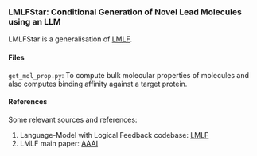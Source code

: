 ### LMLFStar: Conditional Generation of Novel Lead Molecules using an LLM 

LMLFStar is a generalisation of [LMLF](https://ojs.aaai.org/index.php/AAAI/article/view/27751).


#### Files

`get_mol_prop.py`: To compute bulk molecular properties of molecules and also computes binding affinity against a target protein.


#### References

Some relevant sources and references:

1. Language-Model with Logical Feedback codebase: [LMLF](https://github.com/Shreyas-Bhat/LMLF)
2. LMLF main paper: [AAAI](https://ojs.aaai.org/index.php/AAAI/article/view/27751)
